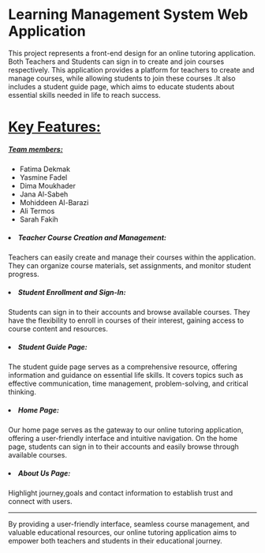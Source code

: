 # Learning Management System Web Application
This project represents a front-end design for an online tutoring application. Both Teachers and Students can sign in to create and join courses respectively.
This application provides a platform for teachers to create and manage courses, while allowing students to join these courses .It also includes a student guide page, which aims to educate students about essential skills needed in life to reach success.
<h1><u>Key Features:</u></h1>

<h5><u>Team members:</u></h4>
<ul>
<li>Fatima Dekmak</li>
<li>Yasmine Fadel</li>
<li>Dima Moukhader</li>
<li>Jana Al-Sabeh</li>
<li>Mohiddeen Al-Barazi</li>
<li>Ali Termos</li>
<li>Sarah Fakih</li>
</ul>

<h5><li>Teacher Course Creation and Management:</li></h5>
  Teachers can easily create and manage their courses within the application. They can organize course materials, set assignments, and monitor student progress.

<h5><li>Student Enrollment and Sign-In: </li></h5>
  Students can sign in to their accounts and browse available courses. They have the flexibility to enroll in courses of their interest, gaining access to course content and resources.

<h5><li>Student Guide Page:</li></h5>
  The student guide page serves as a comprehensive resource, offering information and guidance on essential life skills. It covers topics such as effective communication, time management, problem-solving, and critical thinking.
<h5><li>Home Page:</li></h5>
  Our home page serves as the gateway to our online tutoring application, offering a user-friendly interface and intuitive navigation. On the home page, students can sign in to their accounts and easily browse through available courses.  
<h5><li>About Us Page:</li></h5>
  Highlight journey,goals and contact information to establish trust and connect with users.
<hr> By providing a user-friendly interface, seamless course management, and valuable educational resources, our online tutoring application aims to empower both teachers and students in their educational journey.
